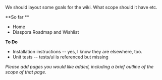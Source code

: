 We should layout some goals for the wiki. What scope should it have etc. 

**So far **

*  Home
* Diaspora Roadmap and Wishlist 

**To Do**

* Installation instructions -- yes, I know they are elsewhere, too.
* Unit tests -- tests/ui is referenced but missing

*Please add pages you would like added, including a brief outline of the scope of that page.*

